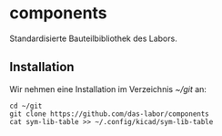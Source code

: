 # components
Standardisierte Bauteilbibliothek des Labors. 

## Installation
Wir nehmen eine Installation im Verzeichnis *~/git* an:
```
cd ~/git
git clone https://github.com/das-labor/components
cat sym-lib-table >> ~/.config/kicad/sym-lib-table
```
